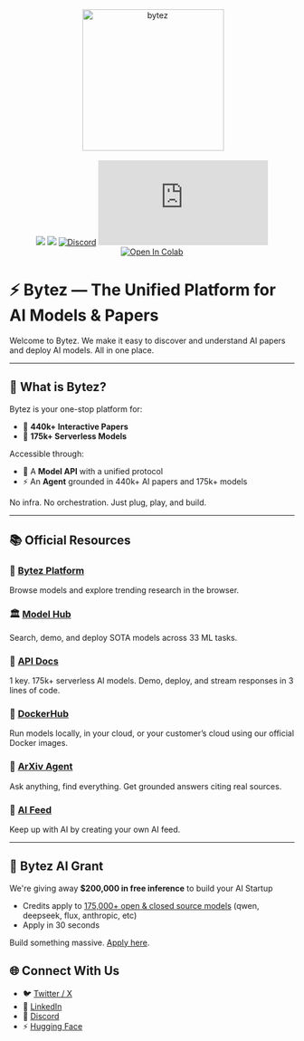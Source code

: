 <div align="center">
 <img alt="bytez" height="250px" src="https://github.com/Bytez-com/docs/assets/9612780/610ae3a1-65b5-4f8a-8ed5-0bae9134ab5f">

[![](https://dcbadge.limes.pink/api/server/https://discord.gg/Zrd5UbMEBA)](https://discord.com/invite/Z723PfCFWf)
[![](https://img.shields.io/badge/Bytez-000000?style=for-the-badge&logo=x&=logoColor=white)](https://x.com/Bytez)
[![Discord](https://img.shields.io/discord/844731722700816395)](https://discord.com/invite/Z723PfCFWf)
[![NPM Version](https://img.shields.io/npm/v/bytez.js)](https://www.npmjs.com/package/bytez.js)
[![Open In Colab](https://colab.research.google.com/assets/colab-badge.svg)](https://colab.research.google.com/drive/1oZ4_yQoryL9a3CCLiY29JpEI1L5uwqO-?authuser=1#scrollTo=3LRTz2egUNh7&uniqifier=3)

</div>

# ⚡ Bytez — The Unified Platform for AI Models & Papers

Welcome to Bytez. We make it easy to discover and understand AI papers and deploy AI models. All in one place.

---

## 🧠 What is Bytez?

Bytez is your one-stop platform for:

- 🔬 **440k+ Interactive Papers**
- 🤖 **175k+ Serverless Models**

Accessible through:

- 🧠 A **Model API** with a unified protocol
- ⚡ An **Agent** grounded in 440k+ AI papers and 175k+ models

No infra. No orchestration. Just plug, play, and build.

---

## 📚 Official Resources

### 🧪 [Bytez Platform](https://bytez.com)

Browse models and explore trending research in the browser.

### 🏛️ [Model Hub](https://bytez.com/models)

Search, demo, and deploy SOTA models across 33 ML tasks.

### 🔗 [API Docs](https://docs.bytez.com)

1 key. 175k+ serverless AI models. Demo, deploy, and stream responses in 3 lines of code.

### 🐳 [DockerHub](https://hub.docker.com/u/bytez)

Run models locally, in your cloud, or your customer’s cloud using our official Docker images.

### 🤖 [ArXiv Agent](https://bytez.com/agent)

Ask anything, find everything. Get grounded answers citing real sources.

### 📰 [AI Feed](https://bytez.com/feed)

Keep up with AI by creating your own AI feed.

---

## 🚀 Bytez AI Grant

We're giving away **$200,000 in free inference** to build your AI Startup

- Credits apply to [175,000+ open & closed source models](https://bytez.com/models) (qwen, deepseek, flux, anthropic, etc)
- Apply in 30 seconds

Build something massive. [Apply here](https://docs.google.com/forms/d/e/1FAIpQLSfpm9hHTKRLTBrudOnikqM47etOhIhXiTbf0bBeFbhpqw9VZg/viewform).

## 🌐 Connect With Us

- 🐦 [Twitter / X](https://x.com/bytez)
- 💼 [LinkedIn](https://linkedin.com/company/bytez)
- 💬 [Discord](https://discord.com/invite/Z723PfCFWf)
- ⚡ [Hugging Face](https://huggingface.co/bytez-ai)
